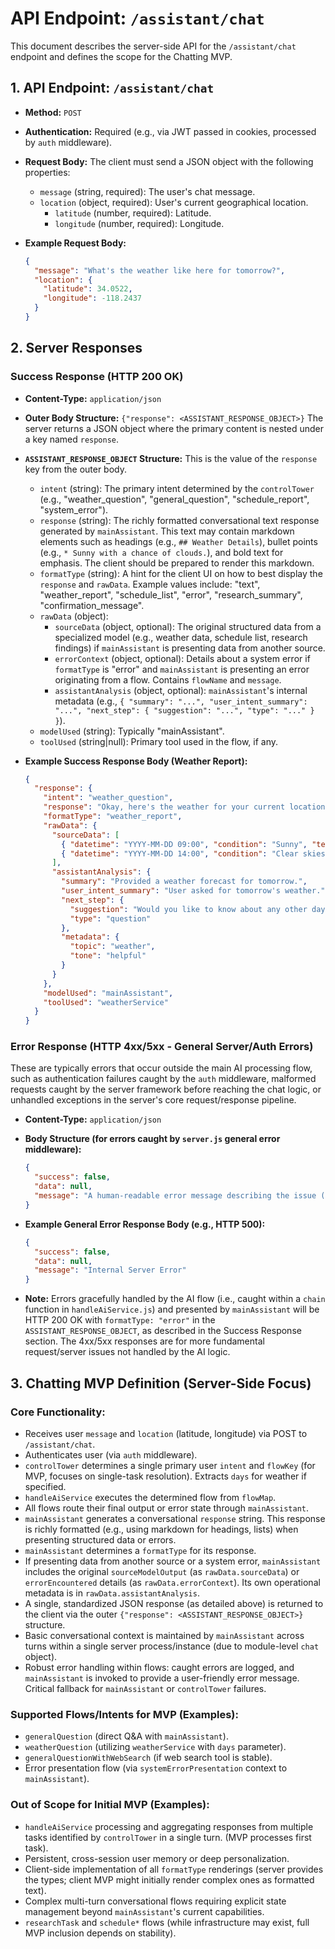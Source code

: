 # API Endpoint: `/assistant/chat`

This document describes the server-side API for the `/assistant/chat` endpoint and defines the scope for the Chatting MVP.

## 1. API Endpoint: `/assistant/chat`

*   **Method:** `POST`
*   **Authentication:** Required (e.g., via JWT passed in cookies, processed by `auth` middleware).
*   **Request Body:**
    The client must send a JSON object with the following properties:

    *   `message` (string, required): The user's chat message.
    *   `location` (object, required): User's current geographical location.
        *   `latitude` (number, required): Latitude.
        *   `longitude` (number, required): Longitude.

*   **Example Request Body:**

    ```json
    {
      "message": "What's the weather like here for tomorrow?",
      "location": {
        "latitude": 34.0522,
        "longitude": -118.2437
      }
    }
    ```

## 2. Server Responses

### Success Response (HTTP 200 OK)

*   **Content-Type:** `application/json`
*   **Outer Body Structure:** `{"response": <ASSISTANT_RESPONSE_OBJECT>}`
    The server returns a JSON object where the primary content is nested under a key named `response`.

*   **`ASSISTANT_RESPONSE_OBJECT` Structure:**
    This is the value of the `response` key from the outer body.

    *   `intent` (string): The primary intent determined by the `controlTower` (e.g., "weather_question", "general_question", "schedule_report", "system_error").
    *   `response` (string): The richly formatted conversational text response generated by `mainAssistant`. This text may contain markdown elements such as headings (e.g., `## Weather Details`), bullet points (e.g., `* Sunny with a chance of clouds.`), and bold text for emphasis. The client should be prepared to render this markdown.
    *   `formatType` (string): A hint for the client UI on how to best display the `response` and `rawData`. Example values include: "text", "weather_report", "schedule_list", "error", "research_summary", "confirmation_message".
    *   `rawData` (object):
        *   `sourceData` (object, optional): The original structured data from a specialized model (e.g., weather data, schedule list, research findings) if `mainAssistant` is presenting data from another source.
        *   `errorContext` (object, optional): Details about a system error if `formatType` is "error" and `mainAssistant` is presenting an error originating from a flow. Contains `flowName` and `message`.
        *   `assistantAnalysis` (object, optional): `mainAssistant`'s internal metadata (e.g., `{ "summary": "...", "user_intent_summary": "...", "next_step": { "suggestion": "...", "type": "..." } }`).
    *   `modelUsed` (string): Typically "mainAssistant".
    *   `toolUsed` (string|null): Primary tool used in the flow, if any.

*   **Example Success Response Body (Weather Report):**

    ```json
    {
      "response": {
        "intent": "weather_question",
        "response": "Okay, here's the weather for your current location for tomorrow:\n\n## Tomorrow (YYYY-MM-DD)\n*   Morning: Sunny, 18°C (feels like 17°C), 35% humidity, 0% chance of rain.\n*   Afternoon: Clear skies, 22°C (feels like 21°C), 30% humidity, 0% chance of rain.",
        "formatType": "weather_report",
        "rawData": {
          "sourceData": [
            { "datetime": "YYYY-MM-DD 09:00", "condition": "Sunny", "temperature": "18°C (feels like 17°C)", "humidity": "35%", "chance_of_rain": "0%", "chance_of_snow": "0%", "wind": "5 kph from NE", "uv_index": 4 },
            { "datetime": "YYYY-MM-DD 14:00", "condition": "Clear skies", "temperature": "22°C (feels like 21°C)", "humidity": "30%", "chance_of_rain": "0%", "chance_of_snow": "0%", "wind": "8 kph from N", "uv_index": 6 }
          ],
          "assistantAnalysis": {
            "summary": "Provided a weather forecast for tomorrow.",
            "user_intent_summary": "User asked for tomorrow's weather.",
            "next_step": {
              "suggestion": "Would you like to know about any other day?",
              "type": "question"
            },
            "metadata": {
              "topic": "weather",
              "tone": "helpful"
            }
          }
        },
        "modelUsed": "mainAssistant",
        "toolUsed": "weatherService"
      }
    }
    ```

### Error Response (HTTP 4xx/5xx - General Server/Auth Errors)

These are typically errors that occur outside the main AI processing flow, such as authentication failures caught by the `auth` middleware, malformed requests caught by the server framework before reaching the chat logic, or unhandled exceptions in the server's core request/response pipeline.

*   **Content-Type:** `application/json`
*   **Body Structure (for errors caught by `server.js` general error middleware):**

    ```json
    {
      "success": false,
      "data": null,
      "message": "A human-readable error message describing the issue (e.g., 'Authentication failed', 'Internal Server Error')."
    }
    ```
*   **Example General Error Response Body (e.g., HTTP 500):**

    ```json
    {
      "success": false,
      "data": null,
      "message": "Internal Server Error"
    }
    ```

*   **Note:** Errors gracefully handled by the AI flow (i.e., caught within a `chain` function in `handleAiService.js`) and presented by `mainAssistant` will be HTTP 200 OK with `formatType: "error"` in the `ASSISTANT_RESPONSE_OBJECT`, as described in the Success Response section. The 4xx/5xx responses are for more fundamental request/server issues not handled by the AI logic.

## 3. Chatting MVP Definition (Server-Side Focus)

### Core Functionality:

*   Receives user `message` and `location` (latitude, longitude) via POST to `/assistant/chat`.
*   Authenticates user (via `auth` middleware).
*   `controlTower` determines a single primary user `intent` and `flowKey` (for MVP, focuses on single-task resolution). Extracts `days` for weather if specified.
*   `handleAiService` executes the determined flow from `flowMap`.
*   All flows route their final output or error state through `mainAssistant`.
*   `mainAssistant` generates a conversational `response` string. This response is richly formatted (e.g., using markdown for headings, lists) when presenting structured data or errors.
*   `mainAssistant` determines a `formatType` for its response.
*   If presenting data from another source or a system error, `mainAssistant` includes the original `sourceModelOutput` (as `rawData.sourceData`) or `errorEncountered` details (as `rawData.errorContext`). Its own operational metadata is in `rawData.assistantAnalysis`.
*   A single, standardized JSON response (as detailed above) is returned to the client via the outer `{"response": <ASSISTANT_RESPONSE_OBJECT>}` structure.
*   Basic conversational context is maintained by `mainAssistant` across turns within a single server process/instance (due to module-level `chat` object).
*   Robust error handling within flows: caught errors are logged, and `mainAssistant` is invoked to provide a user-friendly error message. Critical fallback for `mainAssistant` or `controlTower` failures.

### Supported Flows/Intents for MVP (Examples):

*   `generalQuestion` (direct Q&A with `mainAssistant`).
*   `weatherQuestion` (utilizing `weatherService` with `days` parameter).
*   `generalQuestionWithWebSearch` (if web search tool is stable).
*   Error presentation flow (via `systemErrorPresentation` context to `mainAssistant`).

### Out of Scope for Initial MVP (Examples):

*   `handleAiService` processing and aggregating responses from multiple tasks identified by `controlTower` in a single turn. (MVP processes first task).
*   Persistent, cross-session user memory or deep personalization.
*   Client-side implementation of all `formatType` renderings (server provides the types; client MVP might initially render complex ones as formatted text).
*   Complex multi-turn conversational flows requiring explicit state management beyond `mainAssistant`'s current capabilities.
*   `researchTask` and `schedule*` flows (while infrastructure may exist, full MVP inclusion depends on stability).
```
